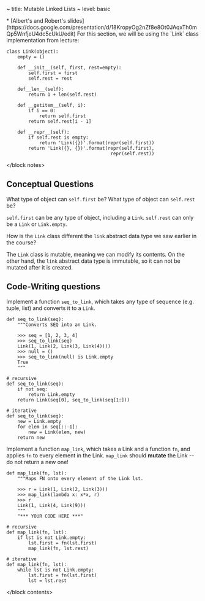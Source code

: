~ title: Mutable Linked Lists
~ level: basic

<block references>
* [Albert's and Robert's
  slides](https://docs.google.com/presentation/d/18KropyOg2nZf8e8Ot0JAqxTh0mQp5WnfjeU4dc5cUkU/edit)
</block references>

<block notes>
For this section, we will be using the `Link` class implementation
from lecture:

    class Link(object):
        empty = ()

        def __init__(self, first, rest=empty):
            self.first = first
            self.rest = rest

        def__len__(self):
            return 1 + len(self.rest)

        def __getitem__(self, i):
            if i == 0:
                return self.first
            return self.rest[i - 1]

        def __repr__(self):
            if self.rest is empty:
                return 'Link({})'.format(repr(self.first))
            return 'Link({}, {})'.format(repr(self.first),
                                          repr(self.rest))
</block notes>

<block contents>

Conceptual Questions
--------------------

<question>

What type of object can `self.first` be? What type of object can
`self.rest` be?

<solution>

`self.first` can be any type of object, including a `Link`.
`self.rest` can only be a `Link` or `Link.empty`.

</solution>

<question>

How is the `Link` class different the `link` abstract data type we
saw earlier in the course?

<solution>

The `Link` class is mutable, meaning we can modify its contents. On
the other hand, the `link` abstract data type is immutable, so it can
not be mutated after it is created.

</solution>

Code-Writing questions
----------------------

<question>

Implement a function `seq_to_link`, which takes any type of sequence
(e.g. tuple, list) and converts it to a `Link`.

    def seq_to_link(seq):
        """Converts SEQ into an Link.

        >>> seq = [1, 2, 3, 4]
        >>> seq_to_link(seq)
        Link(1, Link(2, Link(3, Link(4))))
        >>> null = ()
        >>> seq_to_link(null) is Link.empty
        True
        """

<solution>

    # recursive
    def seq_to_link(seq):
        if not seq:
            return Link.empty
        return Link(seq[0], seq_to_link(seq[1:]))

    # iterative
    def seq_to_link(seq):
        new = Link.empty
        for elem in seq[::-1]:
            new = Link(elem, new)
        return new

</solution>

<question>

Implement a function `map_link`, which takes a Link and a function
`fn`, and applies `fn` to every element in the Link. `map_link`
should **mutate** the Link -- do not return a new one!

    def map_link(fn, lst):
        """Maps FN onto every element of the Link lst.

        >>> r = Link(1, Link(2, Link(3)))
        >>> map_link(lambda x: x*x, r)
        >>> r
        Link(1, Link(4, Link(9)))
        """
        "*** YOUR CODE HERE ***"

<solution>

    # recursive
    def map_link(fn, lst):
        if lst is not Link.empty:
            lst.first = fn(lst.first)
            map_link(fn, lst.rest)

    # iterative
    def map_link(fn, lst):
        while lst is not Link.empty:
            lst.first = fn(lst.first)
            lst = lst.rest

</solution>

</block contents>
